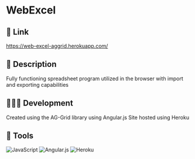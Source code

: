 # WebExcel
 
## 🔗 Link
https://web-excel-aggrid.herokuapp.com/

## 📜 Description
Fully functioning spreadsheet program utilized in the browser with import and exporting capabilities

## 🧑🏽‍💻 Development
Created using the AG-Grid library using Angular.js
Site hosted using Heroku

## 🔨 Tools
![JavaScript](https://img.shields.io/badge/javascript-%23323330.svg?style=for-the-badge&logo=javascript&logoColor=%23F7DF1E)
![Angular.js](https://img.shields.io/badge/angular.js-%23E23237.svg?style=for-the-badge&logo=angularjs&logoColor=white)
![Heroku](https://img.shields.io/badge/heroku-%23430098.svg?style=for-the-badge&logo=heroku&logoColor=white)

